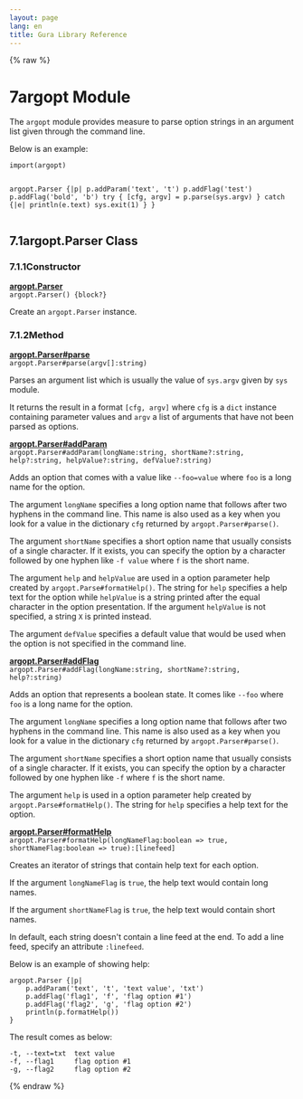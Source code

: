 ```yaml
---
layout: page
lang: en
title: Gura Library Reference
---
```


{% raw %}
<h1><span class="caption-index-1">7</span><a name="anchor-7"></a>argopt Module</h1>
<p>
The <code>argopt</code> module provides measure to parse option strings in an argument list given through the command line.
</p>
<p>
Below is an example:
</p>
<pre><code>import(argopt)

argopt.Parser {|p|
    p.addParam('text', 't')
    p.addFlag('test')
    p.addFlag('bold', 'b')
    try {
        [cfg, argv] = p.parse(sys.argv)
    } catch {|e|
        println(e.text)
        sys.exit(1)
    }
}
</code></pre>
<h2><span class="caption-index-2">7.1</span><a name="anchor-7-1"></a>argopt.Parser Class</h2>
<h3><span class="caption-index-3">7.1.1</span><a name="anchor-7-1-1"></a>Constructor</h3>
<p>
<div><strong style="text-decoration:underline">argopt.Parser</strong></div>
<div style="margin-bottom:1em"><code>argopt.Parser() {block?}</code></div>
Create an <code>argopt.Parser</code> instance.
</p>
<h3><span class="caption-index-3">7.1.2</span><a name="anchor-7-1-2"></a>Method</h3>
<p>
<div><strong style="text-decoration:underline">argopt.Parser#parse</strong></div>
<div style="margin-bottom:1em"><code>argopt.Parser#parse(argv[]:string)</code></div>
Parses an argument list which is usually the value of <code>sys.argv</code> given by <code>sys</code> module.
</p>
<p>
It returns the result in a format <code>[cfg, argv]</code> where <code>cfg</code> is a <code>dict</code> instance containing parameter values and <code>argv</code> a list of arguments that have not been parsed as options.
</p>
<p>
<div><strong style="text-decoration:underline">argopt.Parser#addParam</strong></div>
<div style="margin-bottom:1em"><code>argopt.Parser#addParam(longName:string, shortName?:string, help?:string, helpValue?:string, defValue?:string)</code></div>
Adds an option that comes with a value like <code>--foo=value</code> where <code>foo</code> is a long name for the option.
</p>
<p>
The argument <code>longName</code> specifies a long option name that follows after two hyphens in the command line. This name is also used as a key when you look for a value in the dictionary <code>cfg</code> returned by <code>argopt.Parser#parse()</code>.
</p>
<p>
The argument <code>shortName</code> specifies a short option name that usually consists of a single character. If it exists, you can specify the option by a character followed by one hyphen like <code>-f value</code> where <code>f</code> is the short name.
</p>
<p>
The argument <code>help</code> and <code>helpValue</code> are used in a option parameter help created by <code>argopt.Parse#formatHelp()</code>. The string for <code>help</code> specifies a help text for the option while <code>helpValue</code> is a string printed after the equal character in the option presentation. If the argument <code>helpValue</code> is not specified, a string <code>X</code> is printed instead.
</p>
<p>
The argument <code>defValue</code> specifies a default value that would be used when the option is not specified in the command line.
</p>
<p>
<div><strong style="text-decoration:underline">argopt.Parser#addFlag</strong></div>
<div style="margin-bottom:1em"><code>argopt.Parser#addFlag(longName:string, shortName?:string, help?:string)</code></div>
Adds an option that represents a boolean state. It comes like <code>--foo</code> where <code>foo</code> is a long name for the option.
</p>
<p>
The argument <code>longName</code> specifies a long option name that follows after two hyphens in the command line. This name is also used as a key when you look for a value in the dictionary <code>cfg</code> returned by <code>argopt.Parser#parse()</code>.
</p>
<p>
The argument <code>shortName</code> specifies a short option name that usually consists of a single character. If it exists, you can specify the option by a character followed by one hyphen like <code>-f</code> where <code>f</code> is the short name.
</p>
<p>
The argument <code>help</code> is used in a option parameter help created by <code>argopt.Parse#formatHelp()</code>. The string for <code>help</code> specifies a help text for the option.
</p>
<p>
<div><strong style="text-decoration:underline">argopt.Parser#formatHelp</strong></div>
<div style="margin-bottom:1em"><code>argopt.Parser#formatHelp(longNameFlag:boolean =&gt; true, shortNameFlag:boolean =&gt; true):[linefeed]</code></div>
Creates an iterator of strings that contain help text for each option.
</p>
<p>
If the argument <code>longNameFlag</code> is <code>true</code>, the help text would contain long names.
</p>
<p>
If the argument <code>shortNameFlag</code> is <code>true</code>, the help text would contain short names.
</p>
<p>
In default, each string doesn't contain a line feed at the end. To add a line feed, specify an attribute <code>:linefeed</code>.
</p>
<p>
Below is an example of showing help:
</p>
<pre><code>argopt.Parser {|p|
    p.addParam('text', 't', 'text value', 'txt')
    p.addFlag('flag1', 'f', 'flag option #1')
    p.addFlag('flag2', 'g', 'flag option #2')
    println(p.formatHelp())
}
</code></pre>
<p>
The result comes as below:
</p>
<pre><code>-t, --text=txt  text value
-f, --flag1     flag option #1
-g, --flag2     flag option #2
</code></pre>
<p />

{% endraw %}
